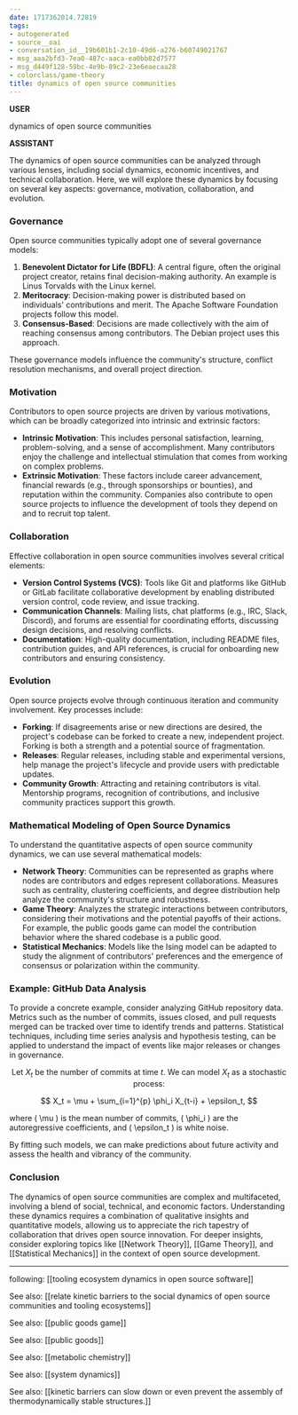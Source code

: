 ```yaml
---
date: 1717362014.72819
tags:
- autogenerated
- source__oai
- conversation_id__19b601b1-2c10-49d6-a276-b60749021767
- msg_aaa2bfd3-7ea0-487c-aaca-ea0bb82d7577
- msg_d449f128-59bc-4e9b-89c2-23e6eaecaa28
- colorclass/game-theory
title: dynamics of open source communities
---
```


**USER**

dynamics of open source communities


**ASSISTANT**

The dynamics of open source communities can be analyzed through various lenses, including social dynamics, economic incentives, and technical collaboration. Here, we will explore these dynamics by focusing on several key aspects: governance, motivation, collaboration, and evolution.

### Governance

Open source communities typically adopt one of several governance models:

1. **Benevolent Dictator for Life (BDFL)**: A central figure, often the original project creator, retains final decision-making authority. An example is Linus Torvalds with the Linux kernel.
2. **Meritocracy**: Decision-making power is distributed based on individuals' contributions and merit. The Apache Software Foundation projects follow this model.
3. **Consensus-Based**: Decisions are made collectively with the aim of reaching consensus among contributors. The Debian project uses this approach.

These governance models influence the community's structure, conflict resolution mechanisms, and overall project direction.

### Motivation

Contributors to open source projects are driven by various motivations, which can be broadly categorized into intrinsic and extrinsic factors:

- **Intrinsic Motivation**: This includes personal satisfaction, learning, problem-solving, and a sense of accomplishment. Many contributors enjoy the challenge and intellectual stimulation that comes from working on complex problems.
- **Extrinsic Motivation**: These factors include career advancement, financial rewards (e.g., through sponsorships or bounties), and reputation within the community. Companies also contribute to open source projects to influence the development of tools they depend on and to recruit top talent.

### Collaboration

Effective collaboration in open source communities involves several critical elements:

- **Version Control Systems (VCS)**: Tools like Git and platforms like GitHub or GitLab facilitate collaborative development by enabling distributed version control, code review, and issue tracking.
- **Communication Channels**: Mailing lists, chat platforms (e.g., IRC, Slack, Discord), and forums are essential for coordinating efforts, discussing design decisions, and resolving conflicts.
- **Documentation**: High-quality documentation, including README files, contribution guides, and API references, is crucial for onboarding new contributors and ensuring consistency.

### Evolution

Open source projects evolve through continuous iteration and community involvement. Key processes include:

- **Forking**: If disagreements arise or new directions are desired, the project's codebase can be forked to create a new, independent project. Forking is both a strength and a potential source of fragmentation.
- **Releases**: Regular releases, including stable and experimental versions, help manage the project's lifecycle and provide users with predictable updates.
- **Community Growth**: Attracting and retaining contributors is vital. Mentorship programs, recognition of contributions, and inclusive community practices support this growth.

### Mathematical Modeling of Open Source Dynamics

To understand the quantitative aspects of open source community dynamics, we can use several mathematical models:

- **Network Theory**: Communities can be represented as graphs where nodes are contributors and edges represent collaborations. Measures such as centrality, clustering coefficients, and degree distribution help analyze the community's structure and robustness.
- **Game Theory**: Analyzes the strategic interactions between contributors, considering their motivations and the potential payoffs of their actions. For example, the public goods game can model the contribution behavior where the shared codebase is a public good.
- **Statistical Mechanics**: Models like the Ising model can be adapted to study the alignment of contributors' preferences and the emergence of consensus or polarization within the community.

### Example: GitHub Data Analysis

To provide a concrete example, consider analyzing GitHub repository data. Metrics such as the number of commits, issues closed, and pull requests merged can be tracked over time to identify trends and patterns. Statistical techniques, including time series analysis and hypothesis testing, can be applied to understand the impact of events like major releases or changes in governance.

$$
\text{Let } X_t \text{ be the number of commits at time } t. \text{ We can model } X_t \text{ as a stochastic process:}
$$

$$
X_t = \mu + \sum_{i=1}^{p} \phi_i X_{t-i} + \epsilon_t,
$$

where \( \mu \) is the mean number of commits, \( \phi_i \) are the autoregressive coefficients, and \( \epsilon_t \) is white noise.

By fitting such models, we can make predictions about future activity and assess the health and vibrancy of the community.

### Conclusion

The dynamics of open source communities are complex and multifaceted, involving a blend of social, technical, and economic factors. Understanding these dynamics requires a combination of qualitative insights and quantitative models, allowing us to appreciate the rich tapestry of collaboration that drives open source innovation. For deeper insights, consider exploring topics like [[Network Theory]], [[Game Theory]], and [[Statistical Mechanics]] in the context of open source development.


---


following: [[tooling ecosystem dynamics in open source software]]

See also: [[relate kinetic barriers to the social dynamics of open source communities and tooling ecosystems]]


See also: [[public goods game]]


See also: [[public goods]]


See also: [[metabolic chemistry]]


See also: [[system dynamics]]


See also: [[kinetic barriers can slow down or even prevent the assembly of thermodynamically stable structures.]]